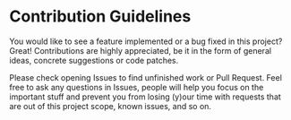 # Contribution Guidelines
You would like to see a feature implemented or a bug fixed in this project? Great! Contributions are highly appreciated, be it in the form of general ideas, concrete suggestions or code patches.

Please check opening Issues to find unfinished work or Pull Request. Feel free to ask any questions in Issues, people will help you focus on the important stuff and prevent you from losing (y)our time with requests that are out of this project scope, known issues, and so on.